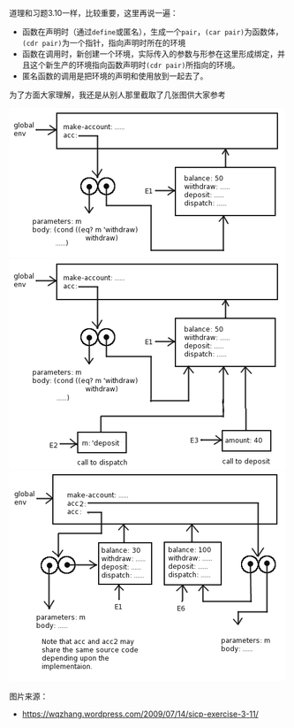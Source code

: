 道理和习题3.10一样，比较重要，这里再说一遍：

- 函数在声明时（通过`define`或匿名），生成一个`pair`，`(car pair)`为函数体，`(cdr pair)`为一个指针，指向声明时所在的环境
- 函数在调用时，新创建一个环境，实际传入的参数与形参在这里形成绑定，并且这个新生产的环境指向函数声明时`(cdr pair)`所指向的环境。
- 匿名函数的调用是把环境的声明和使用放到一起去了。

为了方面大家理解，我还是从别人那里截取了几张图供大家参考

![](img/3.11_1.png)
![](img/3.11_2.png)
![](img/3.11_3.png)

图片来源：

- https://wqzhang.wordpress.com/2009/07/14/sicp-exercise-3-11/ 